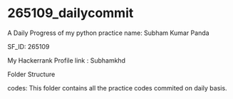 # 265109_dailycommit
A Daily Progress of my python practice
name: Subham Kumar Panda

SF_ID: 265109

My Hackerrank Profile link : Subhamkhd

Folder Structure

codes: This folder contains all the practice codes commited on daily basis.

